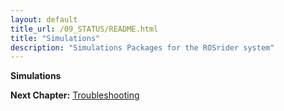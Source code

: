 ```yaml
---
layout: default
title_url: /09_STATUS/README.html
title: "Simulations"
description: "Simulations Packages for the ROSrider system"
---
```


__Simulations__


__Next Chapter:__ [Troubleshooting](../10_DEBUG/README.md)